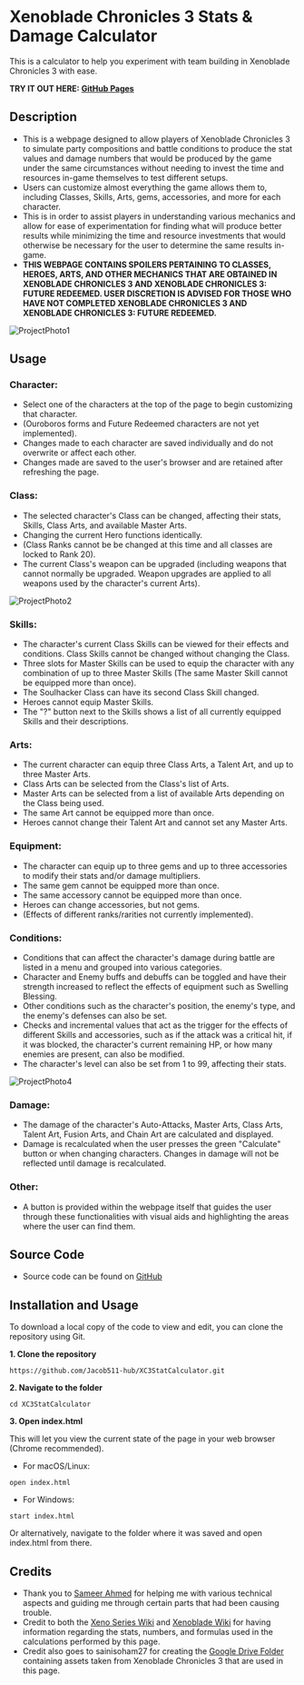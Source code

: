 # Xenoblade Chronicles 3 Stats & Damage Calculator

This is a calculator to help you experiment with team building in Xenoblade Chronicles 3 with ease.

**TRY IT OUT HERE: [GitHub Pages](https://jacob511-hub.github.io/XC3StatCalculator/)**

## Description

- This is a webpage designed to allow players of Xenoblade Chronicles 3 to simulate party compositions and battle conditions to produce the stat values and damage numbers that would be produced by the game under the same circumstances without needing to invest the time and resources in-game themselves to test different setups.
- Users can customize almost everything the game allows them to, including Classes, Skills, Arts, gems, accessories, and more for each character.
- This is in order to assist players in understanding various mechanics and allow for ease of experimentation for finding what will produce better results while minimizing the time and resource investments that would otherwise be necessary for the user to determine the same results in-game.
- **THIS WEBPAGE CONTAINS SPOILERS PERTAINING TO CLASSES, HEROES, ARTS, AND OTHER MECHANICS THAT ARE OBTAINED IN XENOBLADE CHRONICLES 3 AND XENOBLADE CHRONICLES 3: FUTURE REDEEMED. USER DISCRETION IS ADVISED FOR THOSE WHO HAVE NOT COMPLETED XENOBLADE CHRONICLES 3 AND XENOBLADE CHRONICLES 3: FUTURE REDEEMED.**

![ProjectPhoto1](https://github.com/user-attachments/assets/e53d7f2c-53cd-4116-8ced-10db232382ab)

## Usage

### Character:
- Select one of the characters at the top of the page to begin customizing that character.
- (Ouroboros forms and Future Redeemed characters are not yet implemented).
- Changes made to each character are saved individually and do not overwrite or affect each other.
- Changes made are saved to the user's browser and are retained after refreshing the page.

### Class:
- The selected character's Class can be changed, affecting their stats, Skills, Class Arts, and available Master Arts.
- Changing the current Hero functions identically.
- (Class Ranks cannot be be changed at this time and all classes are locked to Rank 20).
- The current Class's weapon can be upgraded (including weapons that cannot normally be upgraded. Weapon upgrades are applied to all weapons used by the character's current Arts).

![ProjectPhoto2](https://github.com/user-attachments/assets/2ce05924-5301-4d3b-9a6f-ede9a5aa243f)

### Skills:
- The character's current Class Skills can be viewed for their effects and conditions.
Class Skills cannot be changed without changing the Class.
- Three slots for Master Skills can be used to equip the character with any combination of up to three Master Skills (The same Master Skill cannot be equipped more than once).
- The Soulhacker Class can have its second Class Skill changed.
- Heroes cannot equip Master Skills.
- The "?" button next to the Skills shows a list of all currently equipped Skills and their descriptions.

### Arts:
- The current character can equip three Class Arts, a Talent Art, and up to three Master Arts.
- Class Arts can be selected from the Class's list of Arts.
- Master Arts can be selected from a list of available Arts depending on the Class being used.
- The same Art cannot be equipped more than once.
- Heroes cannot change their Talent Art and cannot set any Master Arts.

### Equipment:
- The character can equip up to three gems and up to three accessories to modify their stats and/or damage multipliers.
- The same gem cannot be equipped more than once.
- The same accessory cannot be equipped more than once.
- Heroes can change accessories, but not gems.
- (Effects of different ranks/rarities not currently implemented).

### Conditions:
- Conditions that can affect the character's damage during battle are listed in a menu and grouped into various categories.
- Character and Enemy buffs and debuffs can be toggled and have their strength increased to reflect the effects of equipment such as Swelling Blessing.
- Other conditions such as the character's position, the enemy's type, and the enemy's defenses can also be set.
- Checks and incremental values that act as the trigger for the effects of different Skills and accessories, such as if the attack was a critical hit, if it was blocked, the character's current remaining HP, or how many enemies are present, can also be modified.
- The character's level can also be set from 1 to 99, affecting their stats.

![ProjectPhoto4](https://github.com/user-attachments/assets/2d983e54-db1f-4635-819e-afeb6117f7ce)

### Damage:
- The damage of the character's Auto-Attacks, Master Arts, Class Arts, Talent Art, Fusion Arts, and Chain Art are calculated and displayed.
- Damage is recalculated when the user presses the green "Calculate" button or when changing characters. Changes in damage will not be reflected until damage is recalculated.

### Other:
- A button is provided within the webpage itself that guides the user through these functionalities with visual aids and highlighting the areas where the user can find them.

## Source Code

- Source code can be found on [GitHub](https://github.com/Jacob511-hub/XC3StatCalculator)

## Installation and Usage

To download a local copy of the code to view and edit, you can clone the repository using Git.

**1. Clone the repository**
```
https://github.com/Jacob511-hub/XC3StatCalculator.git
```
**2. Navigate to the folder**
```
cd XC3StatCalculator
```
**3. Open index.html**

This will let you view the current state of the page in your web browser (Chrome recommended).
- For macOS/Linux:
```
open index.html
```
- For Windows:
```
start index.html
```
Or alternatively, navigate to the folder where it was saved and open index.html from there.

## Credits

- Thank you to [Sameer Ahmed](https://github.com/sameer-ahmd) for helping me with various technical aspects and guiding me through certain parts that had been causing trouble.
- Credit to both the [Xeno Series Wiki](https://www.xenoserieswiki.org/) and [Xenoblade Wiki](https://xenoblade.fandom.com/) for having information regarding the stats, numbers, and formulas used in the calculations performed by this page.
- Credit also goes to sainisoham27 for creating the [Google Drive Folder](https://drive.google.com/drive/folders/1skV2Fnt5EBIUW3B_wsDmE-bJhDgXqd9Y) containing assets taken from Xenoblade Chronicles 3 that are used in this page.
